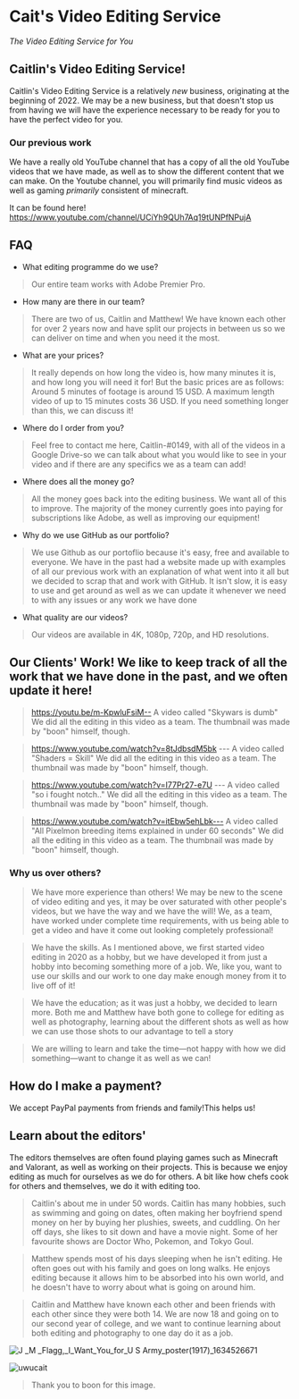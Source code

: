 # Cait's Video Editing Service 

_The Video Editing Service for You_

## Caitlin's Video Editing Service!


Caitlin's Video Editing Service is a relatively _new_ business, originating at the beginning of 2022. We may be a new business, but that doesn't stop us from having we will have the experience necessary to be ready for you to have the perfect video for you.

### Our previous work

We have a really old YouTube channel that has a copy of all the old YouTube videos that we have made, as well as to show the different content that we can make. On the Youtube channel, you will primarily find music videos as well as gaming _primarily_ consistent of minecraft.

It can be found here! https://www.youtube.com/channel/UCiYh9QUh7Aq19tUNPfNPujA

## FAQ 

* What editing programme do we use?

> Our entire team works with Adobe Premier Pro.

* How many are there in our team?

> There are two of us, Caitlin and Matthew! We have known each other for over 2 years now and have split our projects in between us so we can deliver on time and when you need it the most.

* What are your prices?

> It really depends on how long the video is, how many minutes it is, and how long you will need it for! But the basic prices are as follows: Around 5 minutes of footage is around 15 USD. A maximum length video of up to 15 minutes costs 36 USD. If you need something longer than this, we can discuss it!

* Where do I order from you?

> Feel free to contact me here, Caitlin-#0149, with all of the videos in a Google Drive-so we can talk about what you would like to see in your video and if there are any specifics we as a team can add! 

* Where does all the money go?

> All the money goes back into the editing business. We want all of this to improve. The majority of the money currently goes into paying for subscriptions like Adobe, as well as improving our equipment!

* Why do we use GitHub as our portfolio? 

> We use Github as our portoflio because it's easy, free and available to everyone. We have in the past had a website made up with examples of all our previous work with an explanation of what went into it all but we decided to scrap that and work with GitHub. It isn't slow, it is easy to use and get around as well as we can update it whenever we need to with any issues or any work we have done

* What quality are our videos?

> Our videos are available in 4K, 1080p, 720p, and HD resolutions. 

## Our Clients' Work! We like to keep track of all the work that we have done in the past, and we often update it here! 

> https://youtu.be/m-KpwluFsiM-- A video called "Skywars is dumb" We did all the editing in this video as a team. The thumbnail was made by "boon" himself, though.

> https://www.youtube.com/watch?v=8tJdbsdM5bk --- A video called "Shaders = Skill" We did all the editing in this video as a team. The thumbnail was made by "boon" himself, though.

> https://www.youtube.com/watch?v=I77Pr27-e7U --- A video called "so i fought notch.." We did all the editing in this video as a team. The thumbnail was made by "boon" himself, though.

> https://www.youtube.com/watch?v=itEbw5ehLbk--- A video called "All Pixelmon breeding items explained in under 60 seconds" We did all the editing in this video as a team. The thumbnail was made by "boon" himself, though.

### Why us over others?

> We have more experience than others! We may be new to the scene of video editing and yes, it may be over saturated with other people's videos, but we have the way and we have the will! We, as a team, have worked under complete time requirements, with us being able to get a video and have it come out looking completely professional!

> We have the skills. As I mentioned above, we first started video editing in 2020 as a hobby, but we have developed it from just a hobby into becoming something more of a job. We, like you, want to use our skills and our work to one day make enough money from it to live off of it!

> We have the education; as it was just a hobby, we decided to learn more. Both me and Matthew have both gone to college for editing as well as photography, learning about the different shots as well as how we can use those shots to our advantage to tell a story 

> We are willing to learn and take the time—not happy with how we did something—want to change it as well as we can! 

## How do I make a payment?

We accept PayPal payments from friends and family!This helps us! 

## Learn about the editors'

The editors themselves are often found playing games such as Minecraft and Valorant, as well as working on their projects. This is because we enjoy editing as much for ourselves as we do for others. A bit like how chefs cook for others and themselves, we do it with editing too.

> Caitlin's about me in under 50 words. Caitlin has many hobbies, such as swimming and going on dates, often making her boyfriend spend money on her by buying her plushies, sweets, and cuddling. On her off days, she likes to sit down and have a movie night. Some of her favourite shows are Doctor Who, Pokemon, and Tokyo Goul.

> Matthew spends most of his days sleeping when he isn't editing. He often goes out with his family and goes on long walks. He enjoys editing because it allows him to be absorbed into his own world, and he doesn't have to worry about what is going on around him.

> Caitlin and Matthew have known each other and been friends with each other since they were both 14. We are now 18 and going on to our second year of college, and we want to continue learning about both editing and photography to one day do it as a job.


![J _M _Flagg,_I_Want_You_for_U S _Army_poster_(1917)_1634526671](https://user-images.githubusercontent.com/108618984/177056132-73c97852-1404-419f-9e28-c7e7403e0dce.png)


![uwucait](https://user-images.githubusercontent.com/108618984/177053391-db48beb2-e4de-44d2-8c35-3dfd6adb7396.png)
> Thank you to boon for this image.
